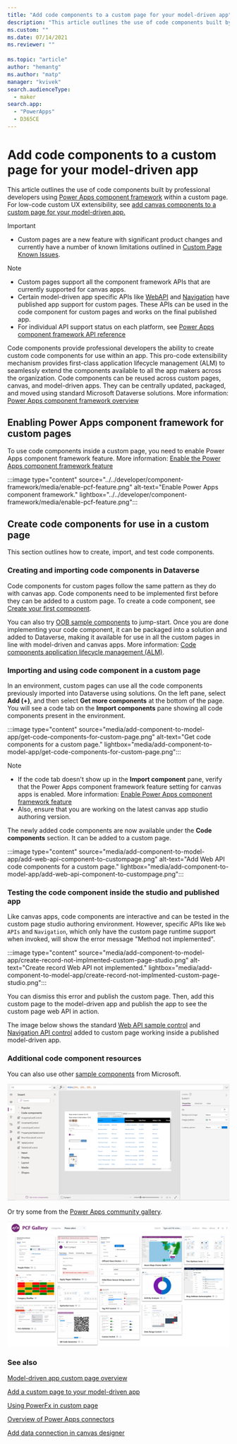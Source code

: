 ```yaml
---
title: "Add code components to a custom page for your model-driven app" 
description: "This article outlines the use of code components built by professional developers using the Power Apps component framework within a custom page."
ms.custom: ""
ms.date: 07/14/2021
ms.reviewer: ""

ms.topic: "article"
author: "hemantg"
ms.author: "matp"
manager: "kvivek"
search.audienceType: 
  - maker
search.app: 
  - "PowerApps"
  - D365CE
---
```


# Add code components to a custom page for your model-driven app

This article outlines the use of code components built by professional developers using [Power Apps component framework](../../developer/component-framework/overview.md) within a custom page. For low-code custom UX extensibility, see [add canvas components to a custom page for your model-driven app.](/powerapps/maker/model-driven-apps/page-canvas-components) 

  > [!IMPORTANT]
  > - Custom pages are a new feature with significant product changes and currently have a number of known limitations outlined in [Custom Page Known Issues](model-app-page-issues.md).

  > [!NOTE]
  > - Custom pages support all the component framework APIs that are currently supported for canvas apps. 
  > - Certain model-driven app specific APIs like [WebAPI](../../developer/component-framework/reference/webapi.md) and [Navigation](../../developer/component-framework/reference/navigation.md) have published app support for custom pages. These APIs can be used in the code component for custom pages and works on the final published app. 
  > - For individual API support status on each platform, see [Power Apps component framework API reference](/powerapps/developer/component-framework/reference/)

Code components provide professional developers the ability to create custom code components for use within an app. This pro-code extensibility mechanism provides first-class application lifecycle management (ALM) to seamlessly extend the components available to all the app makers across the organization. Code components can be reused across custom pages, canvas, and model-driven apps. They can be centrally updated, packaged, and moved using standard Microsoft Dataverse solutions. More information: [Power Apps component framework overview](/powerapps/developer/component-framework/overview) 

## Enabling Power Apps component framework for custom pages

To use code components inside a custom page, you need to enable Power Apps component framework feature. More information: [Enable the Power Apps component framework feature](/powerapps/developer/component-framework/component-framework-for-canvas-apps#enable-the-power-apps-component-framework-feature) 

:::image type="content" source="../../developer/component-framework/media/enable-pcf-feature.png" alt-text="Enable Power Apps component framework." lightbox="../../developer/component-framework/media/enable-pcf-feature.png":::

## Create code components for use in a custom page

This section outlines how to create, import, and test code components.

### Creating and importing code components in Dataverse

Code components for custom pages follow the same pattern as they do with canvas app. Code components need to be implemented first before they can be added to a custom page. To create a code component, see [Create your first component](/powerapps/developer/component-framework/implementing-controls-using-typescript).

You can also try [OOB sample components](/powerapps/developer/component-framework/use-sample-components#try-the-sample-components) to jump-start. Once you are done implementing your code component, it can be packaged into a solution and added to Dataverse, making it available for use in all the custom pages in line with model-driven and canvas apps. More information: [Code components application lifecycle management (ALM)](/powerapps/developer/component-framework/code-components-alm).

### Importing and using code component in a custom page

In an environment, custom pages can use all the code components previously imported into Dataverse using solutions. On the left pane, select **Add (+)**, and then select **Get more components** at the bottom of the page. You will see a code tab on the **Import components** pane showing all code components present in the environment.

:::image type="content" source="media/add-component-to-model-app/get-code-components-for-custom-page.png" alt-text="Get code components for a custom page." lightbox="media/add-component-to-model-app/get-code-components-for-custom-page.png":::

  > [!NOTE]
  > - If the code tab doesn't show up in the **Import component** pane, verify that the Power Apps component framework feature setting for canvas apps is enabled. More information: [Enable Power Apps component framework feature](../../developer/component-framework/component-framework-for-canvas-apps.md) 
  > - Also, ensure that you are working on the latest canvas app studio authoring version. 

The newly added code components are now available under the **Code components** section. It can be added to a custom page.

:::image type="content" source="media/add-component-to-model-app/add-web-api-component-to-custompage.png" alt-text="Add Web API code components for a custom page." lightbox="media/add-component-to-model-app/add-web-api-component-to-custompage.png":::

### Testing the code component inside the studio and published app

Like canvas apps, code components are interactive and can be tested in the custom page studio authoring environment. However, specific APIs like `Web APIs` and `Navigation`, which only have the custom page runtime support when invoked, will show the error message "Method not implemented".

:::image type="content" source="media/add-component-to-model-app/create-record-not-implmented-custom-page-studio.png" alt-text="Create record Web API not implemented." lightbox="media/add-component-to-model-app/create-record-not-implmented-custom-page-studio.png":::

You can dismiss this error and publish the custom page. Then, add this custom page to the model-driven app and publish the app to see the custom page web API in action.

The image below shows the standard [Web API sample control](/powerapps/developer/component-framework/sample-controls/webapi-control) and [Navigation API control](/powerapps/developer/component-framework/sample-controls/navigation-api-control) added to custom page working inside a published model-driven app.

### Additional code component resources

You can also use other [sample components](/powerapps/developer/component-framework/use-sample-components#try-the-sample-components) from Microsoft.

![Add standard sample controls to a custom page.](media/add-component-to-model-app/add-sample-code-components-to-custom-page.png "Add standard sample controls to a custom page.")

Or try some from the [Power Apps community gallery](/powerapps/developer/component-framework/community-resources).

 ![Component gallery.](../../developer/component-framework/media/pcf-gallery.PNG "Components gallery")

### See also

[Model-driven app custom page overview](model-app-page-overview.md)

[Add a custom page to your model-driven app](add-page-to-model-app.md)

[Using PowerFx in custom page](page-powerfx-in-model-app.md)

[Overview of Power Apps connectors](../canvas-apps/connections-list.md)

[Add data connection in canvas designer](../canvas-apps/add-data-connection.md)
